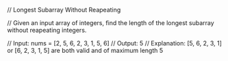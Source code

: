 // Longest Subarray Without Reapeating 

// Given an input array of integers, find the length of the longest subarray without reapeating integers.

// Input: nums = [2, 5, 6, 2, 3, 1, 5, 6]
// Output: 5
// Explanation: [5, 6, 2, 3, 1] or [6, 2, 3, 1, 5] are both valid and of maximum length 5